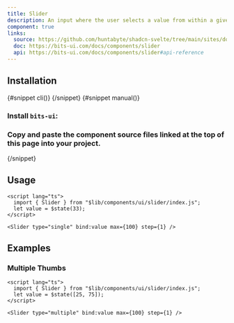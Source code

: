 ```yaml
---
title: Slider
description: An input where the user selects a value from within a given range.
component: true
links:
  source: https://github.com/huntabyte/shadcn-svelte/tree/main/sites/docs/src/lib/registry/ui/slider
  doc: https://bits-ui.com/docs/components/slider
  api: https://bits-ui.com/docs/components/slider#api-reference
---
```


<script>
  import { ComponentPreview, PMAddComp, PMInstall, Step, Steps, InstallTabs } from '$lib/components/docs';
</script>

<ComponentPreview name="slider-demo">

<div></div>

</ComponentPreview>

## Installation

<InstallTabs>
{#snippet cli()}
<PMAddComp name="slider" />
{/snippet}
{#snippet manual()}
<Steps>

### Install `bits-ui`:

<PMInstall command="bits-ui -D" />

### Copy and paste the component source files linked at the top of this page into your project.

</Steps>
{/snippet}
</InstallTabs>

## Usage

```svelte
<script lang="ts">
  import { Slider } from "$lib/components/ui/slider/index.js";
  let value = $state(33);
</script>

<Slider type="single" bind:value max={100} step={1} />
```

## Examples

### Multiple Thumbs

```svelte
<script lang="ts">
  import { Slider } from "$lib/components/ui/slider/index.js";
  let value = $state([25, 75]);
</script>

<Slider type="multiple" bind:value max={100} step={1} />
```

<ComponentPreview name="slider-multiple">

<div></div>

</ComponentPreview>

<ComponentPreview name="slider-vertical">

<div></div>

</ComponentPreview>
